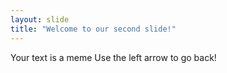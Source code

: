 ```yaml
---
layout: slide
title: "Welcome to our second slide!"
---
```

Your text is a meme
Use the left arrow to go back!
